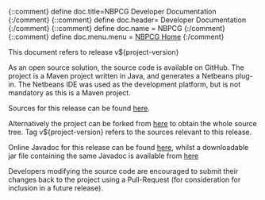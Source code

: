 {::comment} define doc.title=NBPCG Developer Documentation {:/comment}
{::comment} define doc.header= Developer Documentation {:/comment}
{::comment} define doc.name = NBPCG {:/comment}
{::comment} define doc.menu.menu = [NBPCG Home](index.html) {:/comment}

This document refers to release v${project-version}

As an open source solution, the source code
is available on GitHub. The project is a Maven project written in Java, and
generates a Netbeans plug-in.  The Netbeans IDE was used as
the development platform, but is not mandatory as this is a Maven project.

Sources for this release can be found [here](https://github.com/Richard-Linsdale/nbpcg/releases/tag/v${project-version}).

Alternatively the project can be forked from [here](https://github.com/Richard-Linsdale/nbpcg)
to obtain the whole source tree.  Tag v${project-version} refers to the sources
relevant to this release.

Online Javadoc for this release can be found
[here](javadoc/index.html),
whilst a downloadable jar file containing the same Javadoc is available from
[here](http://www.rlinsdale.org.uk/repository/uk/org/rlinsdale/nbpcg/${project-version}/nbpcg-${project-version}-javadoc.jar)

Developers modifying the source code are encouraged to submit their changes
back to the project using a Pull-Request (for consideration for
inclusion in a future release).
                